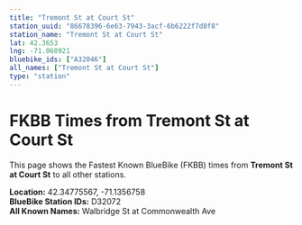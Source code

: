 ```yaml
---
title: "Tremont St at Court St"
station_uuid: "86678396-6e63-7943-3acf-6b6222f7d8f8"
station_name: "Tremont St at Court St"
lat: 42.3653
lng: -71.060921
bluebike_ids: ["A32046"]
all_names: ["Tremont St at Court St"]
type: "station"
---
```


# FKBB Times from Tremont St at Court St

This page shows the Fastest Known BlueBike (FKBB) times from **Tremont St at Court St** to all other stations.

**Location:** 42.34775567, -71.1356758  
**BlueBike Station IDs:** D32072  
**All Known Names:** Walbridge St at Commonwealth Ave

